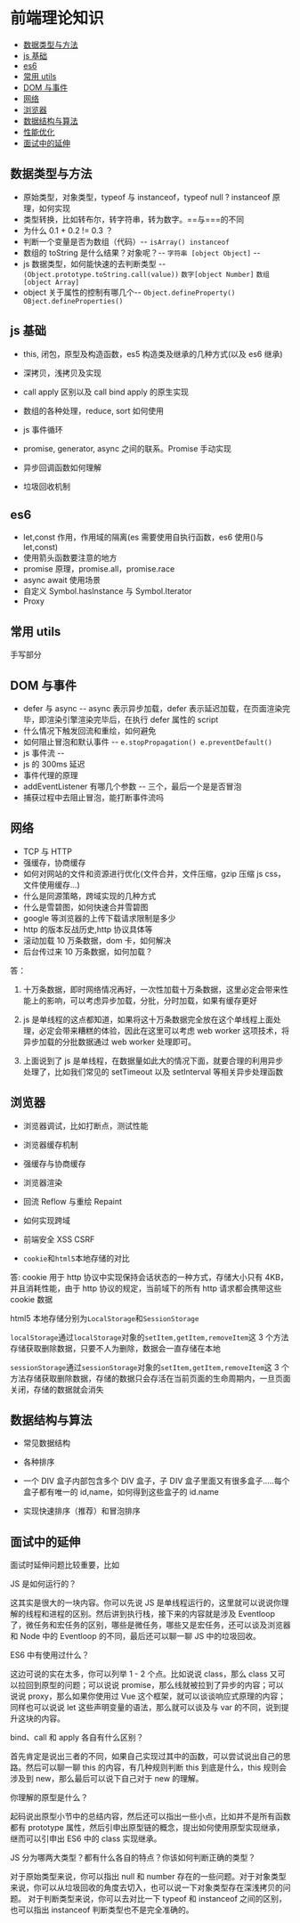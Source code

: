 # 前端理论知识

- [数据类型与方法](#数据类型与方法)
- [js 基础](#js基础)
- [es6](#es6)
- [常用 utils](#常用utils)
- [DOM 与事件](#dom与事件)
- [网络](#网络)
- [浏览器](#浏览器)
- [数据结构与算法](#数据结构与算法)
- [性能优化](#性能优化)
- [面试中的延伸](#面试中的延伸)

## 数据类型与方法

- 原始类型，对象类型，typeof 与 instanceof，typeof null ? instanceof 原理，如何实现
- 类型转换，比如转布尔，转字符串，转为数字。==与===的不同
- 为什么 0.1 + 0.2 != 0.3 ？
- 判断一个变量是否为数组（代码）-- `isArray() instanceof`
- 数组的 toString 是什么结果？对象呢？-- `字符串 [object Object]` --
- js 数据类型，如何能快速的去判断类型 -- `(Object.prototype.toString.call(value))` `数字[object Number]` `数组[object Array]`
- object 关于属性的控制有哪几个-- `Object.defineProperty() OBject.defineProperties()`

## js 基础

- this, 闭包，原型及构造函数，es5 构造类及继承的几种方式(以及 es6 继承)
- 深拷贝，浅拷贝及实现
- call apply 区别以及 call bind apply 的原生实现
- 数组的各种处理，reduce, sort 如何使用

- js 事件循环
- promise, generator, async 之间的联系。Promise 手动实现
- 异步回调函数如何理解

- 垃圾回收机制

## es6

- let,const 作用，作用域的隔离(es 需要使用自执行函数，es6 使用()与 let,const)
- 使用箭头函数要注意的地方
- promise 原理，promise.all，promise.race
- async await 使用场景
- 自定义 Symbol.hasInstance 与 Symbol.Iterator
- Proxy

## 常用 utils

手写部分

## DOM 与事件

- defer 与 async -- async 表示异步加载，defer 表示延迟加载，在页面渲染完毕，即渲染引擎渲染完毕后，在执行 defer 属性的 script
- 什么情况下触发回流和重绘，如何避免
- 如何阻止冒泡和默认事件 -- `e.stopPropagation() e.preventDefault()`
- js 事件流 --
- js 的 300ms 延迟
- 事件代理的原理
- addEventListener 有哪几个参数 -- 三个，最后一个是是否冒泡
- 捕获过程中去阻止冒泡，能打断事件流吗

## 网络

- TCP 与 HTTP
- 强缓存，协商缓存
- 如何对网站的文件和资源进行优化(文件合并，文件压缩，gzip 压缩 js css， 文件使用缓存...)
- 什么是同源策略，跨域实现的几种方式
- 什么是雪碧图，如何快速合并雪碧图
- google 等浏览器的上传下载请求限制是多少
- http 的版本反战历史,http 协议具体等
- 滚动加载 10 万条数据，dom 卡，如何解决
- 后台传过来 10 万条数据，如何加载？

答：

1. 十万条数据，即时网络情况再好，一次性加载十万条数据，这里必定会带来性能上的影响，可以考虑异步加载，分批，分时加载，如果有缓存更好

2. js 是单线程的这点都知道，如果将这十万条数据完全放在这个单线程上面处理，必定会带来糟糕的体验，因此在这里可以考虑 web worker 这项技术，将异步加载的分批数据通过 web worker 处理即可。

3. 上面说到了 js 是单线程，在数据量如此大的情况下面，就要合理的利用异步处理了，比如我们常见的 setTimeout 以及 setInterval 等相关异步处理函数

## 浏览器

- 浏览器调试，比如打断点，测试性能
- 浏览器缓存机制
- 强缓存与协商缓存
- 浏览器渲染
- 回流 Reflow 与重绘 Repaint

- 如何实现跨域
- 前端安全 XSS CSRF
- `cookie`和`html5`本地存储的对比

答: cookie 用于 http 协议中实现保持会话状态的一种方式，存储大小只有 4KB，并且消耗性能，由于 http 协议的规定，当前域下的所有 http 请求都会携带这些 cookie 数据

html5 本地存储分别为`LocalStorage`和`SessionStorage`

`localStorage`通过`localStorage`对象的`setItem,getItem,removeItem`这 3 个方法存储获取删除数据，只要不人为删除，数据会一直存储在本地

`sessionStorage`通过`sessionStorage`对象的`setItem,getItem,removeItem`这 3 个方法存储获取删除数据，存储的数据只会存活在当前页面的生命周期内，一旦页面关闭，存储的数据就会消失

## 数据结构与算法

- 常见数据结构
- 各种排序

- 一个 DIV 盒子内部包含多个 DIV 盒子，子 DIV 盒子里面又有很多盒子.....每个盒子都有唯一的 id,name，如何得到这些盒子的 id.name
- 实现快速排序（推荐）和冒泡排序

## 面试中的延伸

面试时延伸问题比较重要，比如

JS 是如何运行的？

这其实是很大的一块内容。你可以先说 JS 是单线程运行的，这里就可以说说你理解的线程和进程的区别。然后讲到执行栈，接下来的内容就是涉及 Eventloop 了，微任务和宏任务的区别，哪些是微任务，哪些又是宏任务，还可以谈及浏览器和 Node 中的 Eventloop 的不同，最后还可以聊一聊 JS 中的垃圾回收。

ES6 中有使用过什么？

这边可说的实在太多，你可以列举 1 - 2 个点。比如说说 class，那么 class 又可以拉回到原型的问题；可以说说 promise，那么线就被拉到了异步的内容；可以说说 proxy，那么如果你使用过 Vue 这个框架，就可以谈谈响应式原理的内容；同样也可以说说 let 这些声明变量的语法，那么就可以谈及与 var 的不同，说到提升这块的内容。

bind、call 和 apply 各自有什么区别？

首先肯定是说出三者的不同，如果自己实现过其中的函数，可以尝试说出自己的思路。然后可以聊一聊 this 的内容，有几种规则判断 this 到底是什么，this 规则会涉及到 new，那么最后可以说下自己对于 new 的理解。

你理解的原型是什么？

起码说出原型小节中的总结内容，然后还可以指出一些小点，比如并不是所有函数都有 prototype 属性，然后引申出原型链的概念，提出如何使用原型实现继承，继而可以引申出 ES6 中的 class 实现继承。

JS 分为哪两大类型？都有什么各自的特点？你该如何判断正确的类型？

对于原始类型来说，你可以指出 null 和 number 存在的一些问题。对于对象类型来说，你可以从垃圾回收的角度去切入，也可以说一下对象类型存在深浅拷贝的问题。
对于判断类型来说，你可以去对比一下 typeof 和 instanceof 之间的区别，也可以指出 instanceof 判断类型也不是完全准确的。
